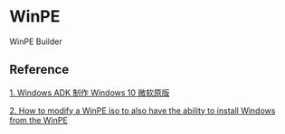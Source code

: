 # WinPE

WinPE Builder

## Reference

[1. Windows ADK 制作 Windows 10 微软原版](https://www.itsk.com/thread-408123-1-1.html)

[2. How to modify a WinPE iso to also have the ability to install Windows from the WinPE](https://superuser.com/a/1632315)
